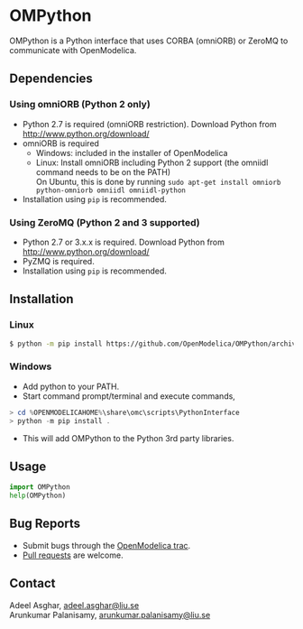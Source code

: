 # OMPython

OMPython is a Python interface that uses CORBA (omniORB) or ZeroMQ to communicate with OpenModelica.

## Dependencies

### Using omniORB (Python 2 only)
- Python 2.7 is required (omniORB restriction). Download Python from http://www.python.org/download/
- omniORB is required
  - Windows: included in the installer of OpenModelica
  - Linux: Install omniORB including Python 2 support (the omniidl command needs to be on the PATH)  
      On Ubuntu, this is done by running `sudo apt-get install omniorb python-omniorb omniidl omniidl-python`
- Installation using `pip` is recommended.

### Using ZeroMQ (Python 2 and 3 supported)
- Python 2.7 or 3.x.x is required. Download Python from http://www.python.org/download/
- PyZMQ is required.
- Installation using `pip` is recommended.

## Installation

### Linux
```bash
$ python -m pip install https://github.com/OpenModelica/OMPython/archive/master.zip
```

### Windows
- Add python to your PATH.
- Start command prompt/terminal and execute commands,
```powershell
> cd %OPENMODELICAHOME%\share\omc\scripts\PythonInterface
> python -m pip install .
```
- This will add OMPython to the Python 3rd party libraries.

## Usage

```python
import OMPython
help(OMPython)
```

## Bug Reports

- Submit bugs through the [OpenModelica trac](https://trac.openmodelica.org/OpenModelica/newticket).
- [Pull requests](../../pulls) are welcome.

## Contact

Adeel Asghar, adeel.asghar@liu.se<br />
Arunkumar Palanisamy, arunkumar.palanisamy@liu.se
